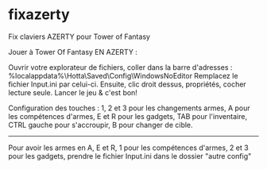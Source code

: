 # fixazerty
Fix claviers AZERTY pour Tower of Fantasy

Jouer à Tower Of Fantasy EN AZERTY :
 
Ouvrir votre explorateur de fichiers, coller dans la barre d'adresses : %localappdata%\Hotta\Saved\Config\WindowsNoEditor
Remplacez le fichier Input.ini par celui-ci.
Ensuite, clic droit dessus, propriétés, cocher lecture seule.
Lancer le jeu & c'est bon!

Configuration des touches : 1, 2 et 3 pour les changements armes, A pour les compétences d'armes, E et R pour les gadgets, TAB pour l'inventaire, CTRL gauche pour s'accroupir, B pour changer de cible.

-----

Pour avoir les armes en A, E et R, 1 pour les compétences d'armes, 2 et 3 pour les gadgets, prendre le fichier Input.ini dans le dossier "autre config"
